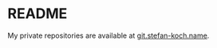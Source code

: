 # README

My private repositories are available at
[git.stefan-koch.name](https://git.stefan-koch.name).
